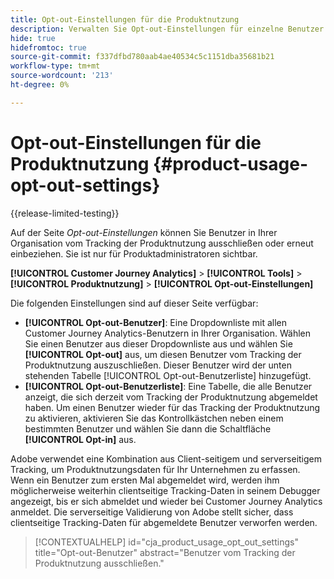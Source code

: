 ```yaml
---
title: Opt-out-Einstellungen für die Produktnutzung
description: Verwalten Sie Opt-out-Einstellungen für einzelne Benutzer in Ihrer Organisation.
hide: true
hidefromtoc: true
source-git-commit: f337dfbd780aab4ae40534c5c1151dba35681b21
workflow-type: tm+mt
source-wordcount: '213'
ht-degree: 0%

---
```


# Opt-out-Einstellungen für die Produktnutzung {#product-usage-opt-out-settings}

{{release-limited-testing}}

Auf der Seite _Opt-out-Einstellungen_ können Sie Benutzer in Ihrer Organisation vom Tracking der Produktnutzung ausschließen oder erneut einbeziehen. Sie ist nur für Produktadministratoren sichtbar.

**[!UICONTROL Customer Journey Analytics]** > **[!UICONTROL Tools]** > **[!UICONTROL Produktnutzung]** > **[!UICONTROL Opt-out-Einstellungen]**

Die folgenden Einstellungen sind auf dieser Seite verfügbar:

* **[!UICONTROL Opt-out-Benutzer]**: Eine Dropdownliste mit allen Customer Journey Analytics-Benutzern in Ihrer Organisation. Wählen Sie einen Benutzer aus dieser Dropdownliste aus und wählen Sie **[!UICONTROL Opt-out]** aus, um diesen Benutzer vom Tracking der Produktnutzung auszuschließen. Dieser Benutzer wird der unten stehenden Tabelle [!UICONTROL Opt-out-Benutzerliste] hinzugefügt.
* **[!UICONTROL Opt-out-Benutzerliste]**: Eine Tabelle, die alle Benutzer anzeigt, die sich derzeit vom Tracking der Produktnutzung abgemeldet haben. Um einen Benutzer wieder für das Tracking der Produktnutzung zu aktivieren, aktivieren Sie das Kontrollkästchen neben einem bestimmten Benutzer und wählen Sie dann die Schaltfläche **[!UICONTROL Opt-in]** aus.

Adobe verwendet eine Kombination aus Client-seitigem und serverseitigem Tracking, um Produktnutzungsdaten für Ihr Unternehmen zu erfassen. Wenn ein Benutzer zum ersten Mal abgemeldet wird, werden ihm möglicherweise weiterhin clientseitige Tracking-Daten in seinem Debugger angezeigt, bis er sich abmeldet und wieder bei Customer Journey Analytics anmeldet. Die serverseitige Validierung von Adobe stellt sicher, dass clientseitige Tracking-Daten für abgemeldete Benutzer verworfen werden.

>[!CONTEXTUALHELP]
>id="cja_product_usage_opt_out_settings"
>title="Opt-out-Benutzer"
>abstract="Benutzer vom Tracking der Produktnutzung ausschließen."
